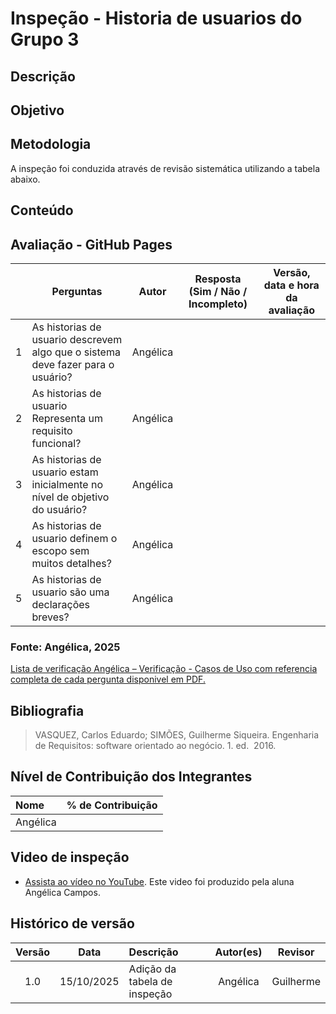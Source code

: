 # Inspeção - Historia de usuarios do Grupo 3

## Descrição

## Objetivo

## Metodologia
A inspeção foi conduzida através de revisão sistemática utilizando a tabela abaixo.

## Conteúdo
## Avaliação - GitHub Pages
|  | Perguntas | Autor| Resposta (Sim / Não / Incompleto) | Versão, data e hora da avaliação |
|---|----------|----------|---------|---------|
| 1 | As historias de usuario descrevem algo que o sistema deve fazer para o usuário?  |Angélica |||
| 2 | As historias de usuario Representa um requisito funcional?    |Angélica |||
| 3 | As historias de usuario estam inicialmente no nível de objetivo do usuário?    |Angélica |||
| 4 | As historias de usuario definem o escopo sem muitos detalhes?    |Angélica |||
| 5 | As historias de usuario são uma declarações breves?     |Angélica |||

### **Fonte:** Angélica, 2025


[Lista de verificação Angélica – Verificação - Casos de Uso com referencia completa de cada pergunta disponivel em PDF.](../../../00_assets/pdfs/verificacao/.pdf)

## Bibliografia
> VASQUEZ, Carlos Eduardo; SIMÕES, Guilherme Siqueira. Engenharia de Requisitos: software orientado ao negócio. 1. ed.  2016.


## Nível de Contribuição dos Integrantes

| Nome | % de Contribuição |
| :--- | :---------------: |
|   Angélica    |       |

## Video de inspeção 
- [Assista ao vídeo no YouTube](). Este video foi produzido pela aluna Angélica Campos.


## Histórico de versão

| Versão | Data | Descrição | Autor(es) | Revisor |
| :----: | :--: | :-------- | :-------: | :-----: |
|1.0|	15/10/2025|	Adição da tabela de inspeção |	Angélica	|Guilherme     |